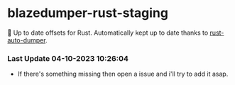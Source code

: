 # blazedumper-rust-staging

🚀 Up to date offsets for Rust. Automatically kept up to date thanks to [rust-auto-dumper](https://github.com/Akandesh/rust-auto-dumper).


### Last Update 04-10-2023 10:26:04
- If there's something missing then open a issue and i'll try to add it asap.